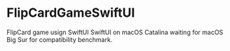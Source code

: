 # FlipCardGameSwiftUI
FlipCard game usign SwiftUI
SwiftUI on macOS Catalina waiting for macOS Big Sur for compatibility benchmark.
